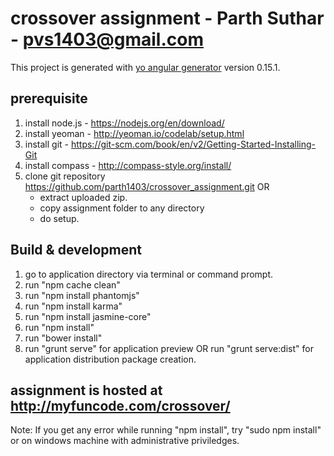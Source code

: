 # crossover assignment - Parth Suthar - pvs1403@gmail.com

This project is generated with [yo angular generator](https://github.com/yeoman/generator-angular)
version 0.15.1.

## prerequisite

1. install node.js - https://nodejs.org/en/download/
2. install yeoman - http://yeoman.io/codelab/setup.html
3. install git - https://git-scm.com/book/en/v2/Getting-Started-Installing-Git
4. install compass - http://compass-style.org/install/
5. clone git repository https://github.com/parth1403/crossover_assignment.git
    OR
   - extract uploaded zip.
   - copy assignment folder to any directory
   - do setup.

## Build & development
1. go to application directory via terminal or command prompt.
2. run "npm cache clean"
3. run "npm install phantomjs"
4. run "npm install karma"
5. run "npm install jasmine-core"
6. run "npm install"
7. run "bower install"
8. run "grunt serve" for application preview
   OR
   run "grunt serve:dist" for application distribution package creation.

## assignment is hosted at http://myfuncode.com/crossover/

Note: If you get any error while running "npm install", try "sudo npm install" or on windows machine with administrative priviledges.
